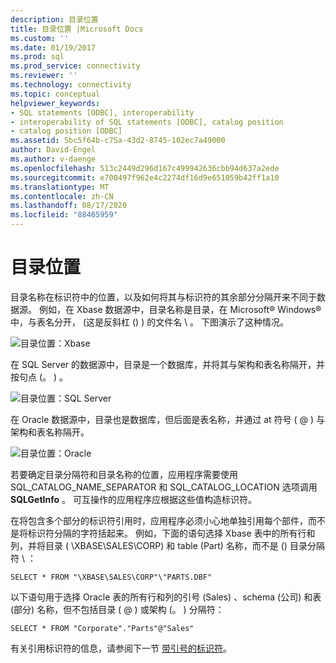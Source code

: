 ```yaml
---
description: 目录位置
title: 目录位置 |Microsoft Docs
ms.custom: ''
ms.date: 01/19/2017
ms.prod: sql
ms.prod_service: connectivity
ms.reviewer: ''
ms.technology: connectivity
ms.topic: conceptual
helpviewer_keywords:
- SQL statements [ODBC], interoperability
- interoperability of SQL statements [ODBC], catalog position
- catalog position [ODBC]
ms.assetid: 5bc5f64b-c75a-43d2-8745-102ec7a49000
author: David-Engel
ms.author: v-daenge
ms.openlocfilehash: 513c2449d296d167c499942636cbb94d637a2ede
ms.sourcegitcommit: e700497f962e4c2274df16d9e651059b42ff1a10
ms.translationtype: MT
ms.contentlocale: zh-CN
ms.lasthandoff: 08/17/2020
ms.locfileid: "88465959"
---
```

# <a name="catalog-position"></a>目录位置
目录名称在标识符中的位置，以及如何将其与标识符的其余部分分隔开来不同于数据源。 例如，在 Xbase 数据源中，目录名称是目录，在 Microsoft® Windows®中，与表名分开， (这是反斜杠 () ) 的文件名 \\ 。 下图演示了这种情况。  
  
 ![目录位置：Xbase](../../../odbc/reference/develop-app/media/ch0801.gif "ch0801")  
  
 在 SQL Server 的数据源中，目录是一个数据库，并将其与架构和表名称隔开，并按句点 (。 ) 。  
  
 ![目录位置：SQL Server](../../../odbc/reference/develop-app/media/ch0802.gif "ch0802")  
  
 在 Oracle 数据源中，目录也是数据库，但后面是表名称，并通过 at 符号 ( @ ) 与架构和表名称隔开。  
  
 ![目录位置：Oracle](../../../odbc/reference/develop-app/media/ch0803.gif "ch0803")  
  
 若要确定目录分隔符和目录名称的位置，应用程序需要使用 SQL_CATALOG_NAME_SEPARATOR 和 SQL_CATALOG_LOCATION 选项调用 **SQLGetInfo** 。 可互操作的应用程序应根据这些值构造标识符。  
  
 在将包含多个部分的标识符引用时，应用程序必须小心地单独引用每个部件，而不是将标识符分隔的字符括起来。 例如，下面的语句选择 Xbase 表中的所有行和列，并将目录 ( \XBASE\SALES\CORP) 和 table (Part) 名称，而不是 () 目录分隔符 \\ ：  
  
```  
SELECT * FROM "\XBASE\SALES\CORP"\"PARTS.DBF"  
```  
  
 以下语句用于选择 Oracle 表的所有行和列的引号 (Sales) 、schema (公司) 和表 (部分) 名称，但不包括目录 ( @ ) 或架构 (。 ) 分隔符：  
  
```  
SELECT * FROM "Corporate"."Parts"@"Sales"  
```  
  
 有关引用标识符的信息，请参阅下一节 [带引号的标识符](../../../odbc/reference/develop-app/quoted-identifiers.md)。
